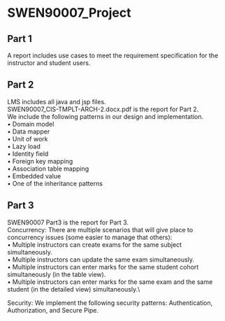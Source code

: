 # SWEN90007_Project

## Part 1
A report includes use cases to meet the requirement specification for the instructor and student users.

## Part 2
LMS includes all java and jsp files.\
SWEN90007_CIS-TMPLT-ARCH-2.docx.pdf is the report for Part 2.\
We include the following patterns in our design and implementation.\
  • Domain model\
  • Data mapper\
  • Unit of work\
  • Lazy load\
  • Identity field\
  • Foreign key mapping\
  • Association table mapping\
  • Embedded value\
  • One of the inheritance patterns

## Part 3
SWEN90007 Part3 is the report for Part 3.\
Concurrency: There are multiple scenarios that will give place to concurrency issues (some easier to manage that others):\
• Multiple instructors can create exams for the same subject simultaneously.\
• Multiple instructors can update the same exam simultaneously.\
• Multiple instructors can enter marks for the same student cohort simultaneously (in the
table view).\
• Multiple instructors can enter marks for the same exam and the same student (in the
detailed view) simultaneously.\

Security: We implement the following security patterns: Authentication, Authorization, and Secure Pipe. 

